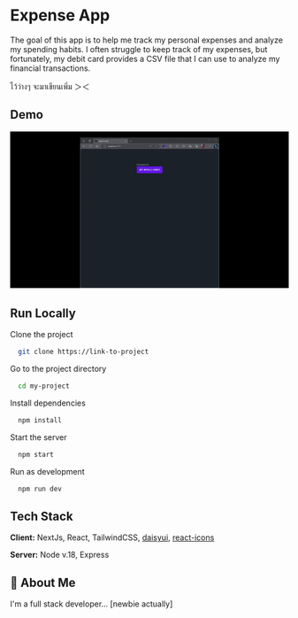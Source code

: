 
# Expense App

The goal of this app is to help me track my personal expenses and analyze my spending habits. I often struggle to keep track of my expenses, but fortunately, my debit card provides a CSV file that I can use to analyze my financial transactions.

ไว้ว่างๆ จะมาเขียนเพิ่ม ＞＜


## Demo

![result](./docs/ezgif-1-611ba800b1.gif)


## Run Locally

Clone the project

```bash
  git clone https://link-to-project
```

Go to the project directory

```bash
  cd my-project
```

Install dependencies

```bash
  npm install
```

Start the server

```bash
  npm start 
```
Run as development

```bash
  npm run dev
```

## Tech Stack

**Client:** NextJs, React, TailwindCSS, [daisyui](https://daisyui.com/), [react-icons](https://react-icons.github.io/react-icons)

**Server:** Node v.18, Express


## 🚀 About Me
I'm a full stack developer... [newbie actually]

